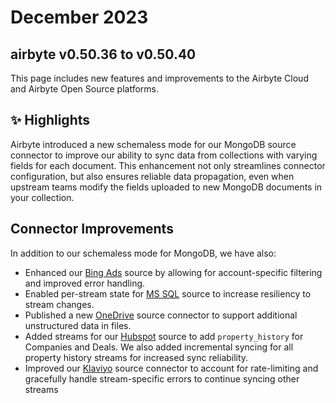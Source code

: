 # December 2023

## airbyte v0.50.36 to v0.50.40

This page includes new features and improvements to the Airbyte Cloud and Airbyte Open Source platforms.

## ✨ Highlights

Airbyte introduced a new schemaless mode for our MongoDB source connector to improve our ability to sync data from collections with varying fields for each document. This enhancement not only streamlines connector configuration, but also ensures reliable data propagation, even when upstream teams modify the fields uploaded to new MongoDB documents in your collection.

## Connector Improvements

In addition to our schemaless mode for MongoDB, we have also:

- Enhanced our [Bing Ads](https://github.com/airbytehq/airbyte/pull/33095) source by allowing for account-specific filtering and improved error handling.
- Enabled per-stream state for [MS SQL](https://github.com/airbytehq/airbyte/pull/33018) source to increase resiliency to stream changes.
- Published a new [OneDrive](https://github.com/airbytehq/airbyte/pull/32655) source connector to support additional unstructured data in files.
- Added streams for our [Hubspot](https://github.com/airbytehq/airbyte/pull/33266) source to add `property_history` for Companies and Deals. We also added incremental syncing for all property history streams for increased sync reliability.
- Improved our [Klaviyo](https://github.com/airbytehq/airbyte/pull/33099) source connector to account for rate-limiting and gracefully handle stream-specific errors to continue syncing other streams
